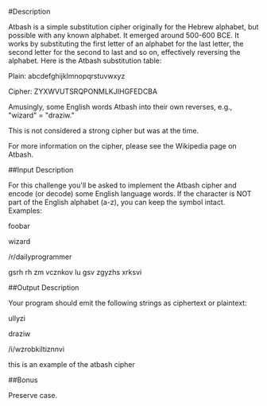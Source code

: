 #Description

Atbash is a simple substitution cipher originally for the Hebrew alphabet, but possible with any known alphabet. It emerged around 500-600 BCE. It works by substituting the first letter of an alphabet for the last letter, the second letter for the second to last and so on, effectively reversing the alphabet. Here is the Atbash substitution table:

Plain:  abcdefghijklmnopqrstuvwxyz

Cipher: ZYXWVUTSRQPONMLKJIHGFEDCBA

Amusingly, some English words Atbash into their own reverses, e.g., "wizard" = "draziw."

This is not considered a strong cipher but was at the time.

For more information on the cipher, please see the Wikipedia page on Atbash.

##Input Description

For this challenge you'll be asked to implement the Atbash cipher and encode (or decode) some English language words. If the character is NOT part of the English alphabet (a-z), you can keep the symbol intact. Examples:

foobar

wizard

/r/dailyprogrammer

gsrh rh zm vcznkov lu gsv zgyzhs xrksvi

##Output Description

Your program should emit the following strings as ciphertext or plaintext:

ullyzi

draziw

/i/wzrobkiltiznnvi

this is an example of the atbash cipher

##Bonus

Preserve case.

